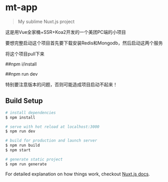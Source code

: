 # mt-app

> My sublime Nuxt.js project

这是用Vue全家桶+SSR+Koa2开发的一个美团PC端的小项目

要想完整启动这个项目首先要下载安装Redis和Mongodb，然后启动这两个服务

将这个项目pull下来

##npm i/install

##npm run dev

特别要注意版本的问题，否则可能造成项目启动不起来！

## Build Setup

``` bash
# install dependencies
$ npm install

# serve with hot reload at localhost:3000
$ npm run dev

# build for production and launch server
$ npm run build
$ npm start

# generate static project
$ npm run generate
```

For detailed explanation on how things work, checkout [Nuxt.js docs](https://nuxtjs.org).
